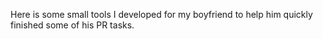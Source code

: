 Here is some small tools I developed for my boyfriend to help him quickly finished some of his PR tasks. 
